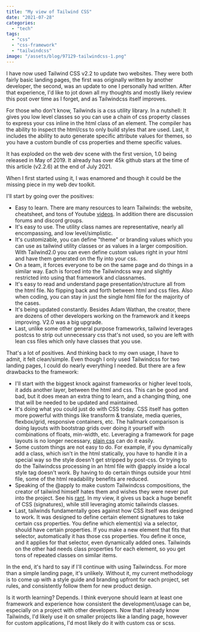 ```yaml
---
title: "My view of Tailwind CSS"
date: "2021-07-28"
categories: 
  - "tech"
tags: 
  - "css"
  - "css-framework"
  - "tailwindcss"
image: "/assets/blog/97129-tailwindcss-1.png"
---
```


I have now used Tailwind CSS v2.2 to update two websites. They were both fairly basic landing pages, the first was originally written by another developer, the second, was an update to one I personally had written. After that experience, I'd like to jot down all my thoughts and mostly likely review this post over time as I forget, and as Tailwindcss itself improves.

For those who don't know, Tailwinds is a css utility library. In a nutshell: It gives you low level classes so you can use a chain of css property classes to express your css inline in the html class of an element. The compiler has the ability to inspect the html/css to only build styles that are used. Last, it includes the ability to auto generate specific attribute values for themes, so you have a custom bundle of css properties and theme specific values.

It has exploded on the web dev scene with the first version, 1.0 being released in May of 2019. It already has over 45k github stars at the time of this article (v2.2.6) at the end of July 2021.

When I first started using it, I was enamored and though it could be the missing piece in my web dev toolkit.

I'll start by going over the positives:

- Easy to learn. There are many resources to learn Tailwinds: the website, cheatsheet, and tons of Youtube [videos](https://www.youtube.com/watch?v=qYgogv4R8zg). In addition there are discussion forums and discord groups.
- It's easy to use. The utility class names are representative, nearly all encompassing, and low level/simplistic.
- It's customizable, you can define "theme" or branding values which you can use as tailwind utility classes or as values in a larger composition. With Tailwind2.0 you can even define custom values right in your html and have them generated on the fly into your css.
- On a team, it forces everyone to be on the same page and do things in a similar way. Each is forced into the Tailwindcss way and slightly restricted into using that framework and classnames.
- It's easy to read and understand page presentation/structure all from the html file. No flipping back and forth between html and css files. Also when coding, you can stay in just the single html file for the majority of the cases.
- It's being updated constantly. Besides Adam Wathan, the creator, there are dozens of other developers working on the framework and it keeps improving. V2.0 was a big upgrade.
- Last, unlike some other general purpose frameworks, tailwind leverages postcss to strip out unnecessary css that's not used, so you are left with lean css files which only have classes that you use.

That's a lot of positives. And thinking back to my own usage, I have to admit, it felt clean/simple. Even though I only used Tailwindcss for two landing pages, I could do nearly everything I needed. But there are a few drawbacks to the framework:

- I'll start with the biggest knock against frameworks or higher level tools, it adds another layer, between the html and css. This can be good and bad, but it does mean an extra thing to learn, and a changing thing, one that will be needed to be updated and maintained.
- It's doing what you could just do with CSS today. CSS itself has gotten more powerful with things like transform & translate, media queries, flexbox/grid, responsive containers, etc. The hallmark comparison is doing layouts with bootstrap grids over doing it yourself with combinations of floats, min-width, etc. Leveraging a framework for page layouts is no longer necessary, [plain css](https://youtu.be/qm0IfG1GyZU) can do it easily.
- Some custom things are not easy to do. For example, if you dynamically add a class, which isn't in the html statically, you have to handle it in a special way so the style doesn't get stripped by post-css. Or trying to do the Tailwindcss processing in an html file with @apply inside a local style tag doesn't work. By having to do certain things outside your html file, some of the html readability benefits are reduced.
- Speaking of the @apply to make custom Tailwindcss compositions, the creator of tailwind himself hates them and wishes they were never put into the project. See his [rant](https://twitter.com/adamwathan/status/1226511611592085504?lang=en). In my view, it gives us back a huge benefit of CSS (signatures), while still leveraging atomic tailwinds classes.
- Last, tailwinds fundamentally goes against how CSS itself was designed to work. It was designed to define certain element signatures to take certain css properties. You define which element(s) via a selector, should have certain properties. If you make a new element that fits that selector, automatically it has those css properties. You define it once, and it applies for that selector, even dynamically added ones. Tailwinds on the other had needs class properties for each element, so you get tons of repeated classes on similar items.

In the end, it's hard to say if I'll continue with using Tailwindcss. For more than a simple landing page, it's unlikely. Without it, my current methodology is to come up with a style guide and branding upfront for each project, set rules, and consistently follow them for new product design.

Is it worth learning? Depends. I think everyone should learn at least one framework and experience how consistent the development/usage can be, especially on a project with other developers. Now that I already know Tailwinds, I'd likely use it on smaller projects like a landing page, however for custom applications, I'd most likely do it with custom css or scss.
